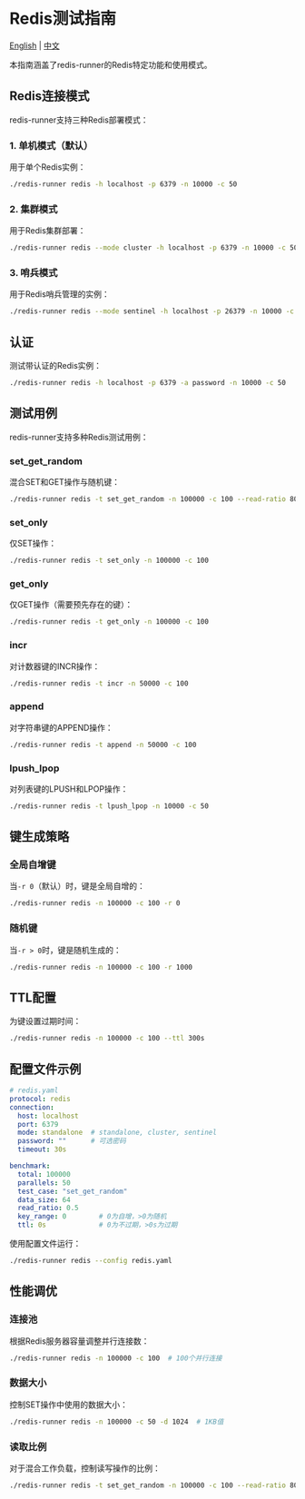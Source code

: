 # Redis测试指南

[English](redis.md) | [中文](redis.zh.md)

本指南涵盖了redis-runner的Redis特定功能和使用模式。

## Redis连接模式

redis-runner支持三种Redis部署模式：

### 1. 单机模式（默认）

用于单个Redis实例：

```bash
./redis-runner redis -h localhost -p 6379 -n 10000 -c 50
```

### 2. 集群模式

用于Redis集群部署：

```bash
./redis-runner redis --mode cluster -h localhost -p 6379 -n 10000 -c 50
```

### 3. 哨兵模式

用于Redis哨兵管理的实例：

```bash
./redis-runner redis --mode sentinel -h localhost -p 26379 -n 10000 -c 50
```

## 认证

测试带认证的Redis实例：

```bash
./redis-runner redis -h localhost -p 6379 -a password -n 10000 -c 50
```

## 测试用例

redis-runner支持多种Redis测试用例：

### set_get_random

混合SET和GET操作与随机键：

```bash
./redis-runner redis -t set_get_random -n 100000 -c 100 --read-ratio 80
```

### set_only

仅SET操作：

```bash
./redis-runner redis -t set_only -n 100000 -c 100
```

### get_only

仅GET操作（需要预先存在的键）：

```bash
./redis-runner redis -t get_only -n 100000 -c 100
```

### incr

对计数器键的INCR操作：

```bash
./redis-runner redis -t incr -n 50000 -c 100
```

### append

对字符串键的APPEND操作：

```bash
./redis-runner redis -t append -n 50000 -c 100
```

### lpush_lpop

对列表键的LPUSH和LPOP操作：

```bash
./redis-runner redis -t lpush_lpop -n 10000 -c 50
```

## 键生成策略

### 全局自增键

当`-r 0`（默认）时，键是全局自增的：

```bash
./redis-runner redis -n 100000 -c 100 -r 0
```

### 随机键

当`-r > 0`时，键是随机生成的：

```bash
./redis-runner redis -n 100000 -c 100 -r 1000
```

## TTL配置

为键设置过期时间：

```bash
./redis-runner redis -n 100000 -c 100 --ttl 300s
```

## 配置文件示例

```yaml
# redis.yaml
protocol: redis
connection:
  host: localhost
  port: 6379
  mode: standalone  # standalone, cluster, sentinel
  password: ""      # 可选密码
  timeout: 30s

benchmark:
  total: 100000
  parallels: 50
  test_case: "set_get_random"
  data_size: 64
  read_ratio: 0.5
  key_range: 0        # 0为自增，>0为随机
  ttl: 0s             # 0为不过期，>0s为过期
```

使用配置文件运行：

```bash
./redis-runner redis --config redis.yaml
```

## 性能调优

### 连接池

根据Redis服务器容量调整并行连接数：

```bash
./redis-runner redis -n 100000 -c 100  # 100个并行连接
```

### 数据大小

控制SET操作中使用的数据大小：

```bash
./redis-runner redis -n 100000 -c 50 -d 1024  # 1KB值
```

### 读取比例

对于混合工作负载，控制读写操作的比例：

```bash
./redis-runner redis -t set_get_random -n 100000 -c 100 --read-ratio 80  # 80%读取
```
